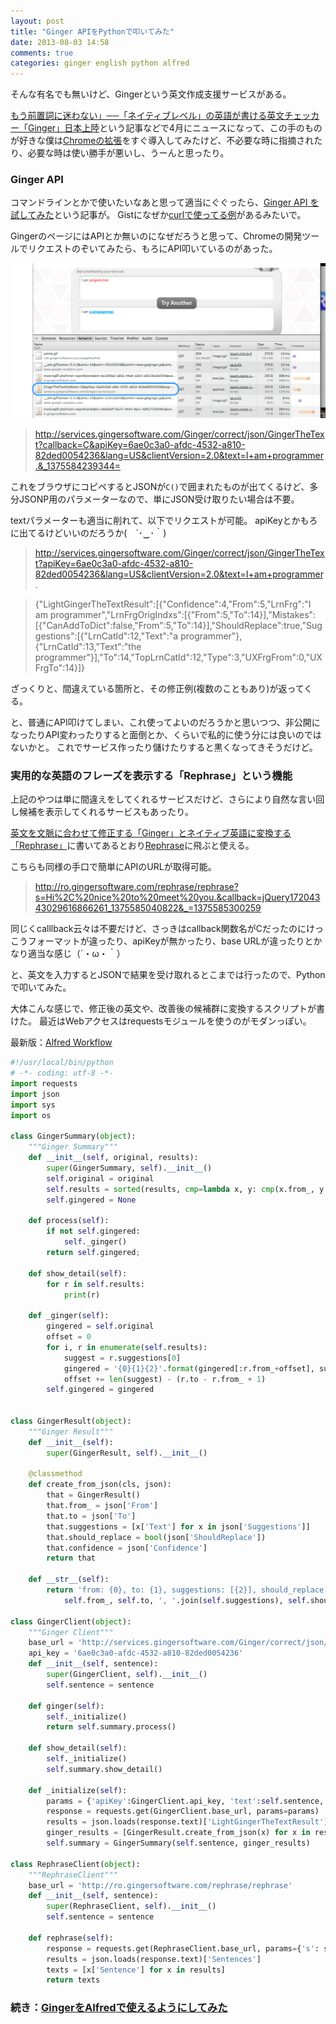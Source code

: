 ```yaml
---
layout: post
title: "Ginger APIをPythonで叩いてみた"
date: 2013-08-03 14:58
comments: true
categories: ginger english python alfred
---
```


そんな有名でも無いけど、Gingerという英文作成支援サービスがある。

[もう前置詞に迷わない」──「ネイティブレベル」の英語が書ける英文チェッカー「Ginger」日本上陸](http://www.itmedia.co.jp/news/articles/1304/24/news120.html)という記事などで4月にニュースになって、この手のものが好きな僕は[Chromeの拡張](https://chrome.google.com/webstore/detail/spell-and-grammar-checker/kdfieneakcjfaiglcfcgkidlkmlijjnh)をすぐ導入してみたけど、不必要な時に指摘されたり、必要な時は使い勝手が悪いし、うーんと思ったり。

### Ginger API

コマンドラインとかで使いたいなあと思って適当にぐぐったら、[Ginger API を試してみた](http://blog.livedoor.jp/xaicron/archives/54466736.html)という記事が。
Gistになぜか[curlで使ってる例](https://gist.github.com/koron/5454500)があるみたいで。

GingerのページにはAPIとか無いのになぜだろうと思って、Chromeの開発ツールでリクエストのぞいてみたら、もろにAPI叩いているのがあった。

![ginger](/images/post/ginger.png)

> http://services.gingersoftware.com/Ginger/correct/json/GingerTheText?callback=C&apiKey=6ae0c3a0-afdc-4532-a810-82ded0054236&lang=US&clientVersion=2.0&text=I+am+programmer.&_1375584239344=

<!-- more -->

これをブラウザにコピペするとJSONが```C()```で囲まれたものが出てくるけど、多分JSONP用のパラメーターなので、単にJSON受け取りたい場合は不要。

textパラメーターも適当に削れて、以下でリクエストが可能。
apiKeyとかもろに出てるけどいいのだろうか(　´･‿･｀)

> http://services.gingersoftware.com/Ginger/correct/json/GingerTheText?apiKey=6ae0c3a0-afdc-4532-a810-82ded0054236&lang=US&clientVersion=2.0&text=I+am+programmer.

> {"LightGingerTheTextResult":[{"Confidence":4,"From":5,"LrnFrg":"I am programmer","LrnFrgOrigIndxs":[{"From":5,"To":14}],"Mistakes":[{"CanAddToDict":false,"From":5,"To":14}],"ShouldReplace":true,"Suggestions":[{"LrnCatId":12,"Text":"a programmer"},{"LrnCatId":13,"Text":"the programmer"}],"To":14,"TopLrnCatId":12,"Type":3,"UXFrgFrom":0,"UXFrgTo":14}]}

ざっくりと、間違えている箇所と、その修正例(複数のこともあり)が返ってくる。

と、普通にAPI叩けてしまい、これ使ってよいのだろうかと思いつつ、非公開になったりAPI変わったりすると面倒とか、くらいで私的に使う分には良いのではないかと。
これでサービス作ったり儲けたりすると黒くなってきそうだけど。


### 実用的な英語のフレーズを表示する「Rephrase」という機能

上記のやつは単に間違えをしてくれるサービスだけど、さらにより自然な言い回し候補を表示してくれるサービスもあったり。

[英文を文脈に合わせて修正する「Ginger」とネイティブ英語に変換する「Rephrase」](http://gigazine.net/news/20130802-ginger-rephrase/)に書いてあるとおり[Rephrase](http://www.gingersoftware.com/rephrase_jpn)に飛ぶと使える。

こちらも同様の手口で簡単にAPIのURLが取得可能。

> http://ro.gingersoftware.com/rephrase/rephrase?s=Hi%2C%20nice%20to%20meet%20you.&callback=jQuery17204343029616866261_1375585040822&_=1375585300259

同じくcalllback云々は不要だけど、さっきはcallback関数名がCだったのにけっこうフォーマットが違ったり、apiKeyが無かったり、base URLが違ったりとかなり適当な感じ（´・ω・｀）

と、英文を入力するとJSONで結果を受け取れるとこまでは行ったので、Pythonで叩いてみた。

大体こんな感じで、修正後の英文や、改善後の候補群に変換するスクリプトが書けた。
最近はWebアクセスはrequestsモジュールを使うのがモダンっぽい。

最新版：[Alfred Workflow](https://github.com/mono0926/AlfredWorkflow/blob/master/ginger/ginger.py)

```python
#!/usr/local/bin/python
# -*- coding: utf-8 -*-
import requests
import json
import sys
import os

class GingerSummary(object):
	"""Ginger Summary"""
	def __init__(self, original, results):
		super(GingerSummary, self).__init__()
		self.original = original
		self.results = sorted(results, cmp=lambda x, y: cmp(x.from_, y.from_))
		self.gingered = None

	def process(self):
		if not self.gingered:
			self._ginger()
		return self.gingered;

	def show_detail(self):
		for r in self.results:
			print(r)

	def _ginger(self):
		gingered = self.original
		offset = 0
		for i, r in enumerate(self.results):
			suggest = r.suggestions[0]
			gingered = '{0}{1}{2}'.format(gingered[:r.from_+offset], suggest, gingered[r.to+1+offset:])
			offset += len(suggest) - (r.to - r.from_ + 1)
		self.gingered = gingered


class GingerResult(object):
	"""Ginger Result"""
	def __init__(self):
		super(GingerResult, self).__init__()

	@classmethod
	def create_from_json(cls, json):
		that = GingerResult()
		that.from_ = json['From']
		that.to = json['To']
		that.suggestions = [x['Text'] for x in json['Suggestions']]
		that.should_replace = bool(json['ShouldReplace'])
		that.confidence = json['Confidence']
		return that

	def __str__(self):
		return 'from: {0}, to: {1}, suggestions: [{2}], should_replace: {3}, confidence: {4}'.format(
			self.from_, self.to, ', '.join(self.suggestions), self.should_replace, self.confidence)

class GingerClient(object):
	"""Ginger Client"""
	base_url = 'http://services.gingersoftware.com/Ginger/correct/json/GingerTheText'
	api_key = '6ae0c3a0-afdc-4532-a810-82ded0054236'
	def __init__(self, sentence):
		super(GingerClient, self).__init__()
		self.sentence = sentence
	
	def ginger(self):
		self._initialize()
		return self.summary.process()

	def show_detail(self):
		self._initialize()
		self.summary.show_detail()

	def _initialize(self):
		params = {'apiKey':GingerClient.api_key, 'text':self.sentence, 'lang':'US', 'clientVersion':'2.0'}
		response = requests.get(GingerClient.base_url, params=params)
		results = json.loads(response.text)['LightGingerTheTextResult']
		ginger_results = [GingerResult.create_from_json(x) for x in results]
		self.summary = GingerSummary(self.sentence, ginger_results)	

class RephraseClient(object):
	"""RephraseClient"""
	base_url = 'http://ro.gingersoftware.com/rephrase/rephrase'
	def __init__(self, sentence):
		super(RephraseClient, self).__init__()
		self.sentence = sentence

	def rephrase(self):
		response = requests.get(RephraseClient.base_url, params={'s': self.sentence})
		results = json.loads(response.text)['Sentences']
		texts = [x['Sentence'] for x in results]
		return texts


```

### 続き：[GingerをAlfredで使えるようにしてみた](/blog/2013/08/04/ginger/) 